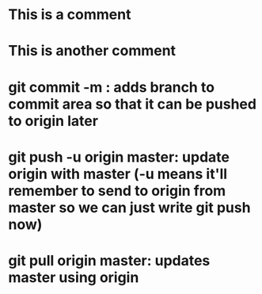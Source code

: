 # This is a comment

# This is another comment

# git commit -m <message>: adds branch to commit area so that it can be pushed to origin later

# git push -u origin master: update origin with master (-u means it'll remember to send to origin from master so we can just write git push now)

# git pull origin master: updates master using origin